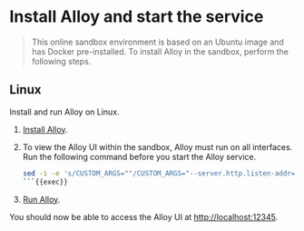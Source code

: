 # Install Alloy and start the service

> This online sandbox environment is based on an Ubuntu image and has Docker pre-installed. To install Alloy in the sandbox, perform the following steps.

## Linux

Install and run Alloy on Linux.

1. [Install Alloy](https://grafana.com/docs/alloy/latest/set-up/install/linux/).

1. To view the Alloy UI within the sandbox, Alloy must run on all interfaces. Run the following command before you start the Alloy service.
   ```bash
   sed -i -e 's/CUSTOM_ARGS=""/CUSTOM_ARGS="--server.http.listen-addr=0.0.0.0:12345"/' /etc/default/alloy
   ```{{exec}}

1. [Run Alloy](https://grafana.com/docs/alloy/latest/set-up/run/linux/).

You should now be able to access the Alloy UI at [http://localhost:12345]({{TRAFFIC_HOST1_12345}}).
